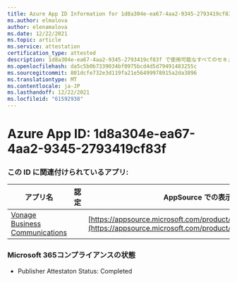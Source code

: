 ```yaml
---
title: Azure App ID Information for 1d8a304e-ea67-4aa2-9345-2793419cf83f
ms.author: elmalova
author: elenamalova
ms.date: 12/22/2021
ms.topic: article
ms.service: attestation
certification_type: attested
description: 1d8a304e-ea67-4aa2-9345-2793419cf83f で使用可能なすべてのセキュリティおよびコンプライアンス情報。
ms.openlocfilehash: da5c5b0b7339034bf0975bcd4d5d79491483255c
ms.sourcegitcommit: 801dcfe732e3d119fa21e56499978915a2da3896
ms.translationtype: MT
ms.contentlocale: ja-JP
ms.lasthandoff: 12/22/2021
ms.locfileid: "61592938"
---
```

# <a name="azure-app-id-1d8a304e-ea67-4aa2-9345-2793419cf83f"></a>Azure App ID: 1d8a304e-ea67-4aa2-9345-2793419cf83f


### <a name="apps-associated-with-this-id"></a>この ID に関連付けられているアプリ:
| **アプリ名** | **認定** | **AppSource での表示** |
|--------------|---------------|-----------------------|
| [Vonage Business Communications](https://docs.microsoft.com/microsoft-365-app-certification/forward/WA200002988) |  | [https://appsource.microsoft.com/product/office/WA200002988](https://appsource.microsoft.com/product/office/WA200002988) |

### <a name="microsoft-365-app-compliance-status"></a>Microsoft 365コンプライアンスの状態
- Publisher Attestaton Status: Completed
